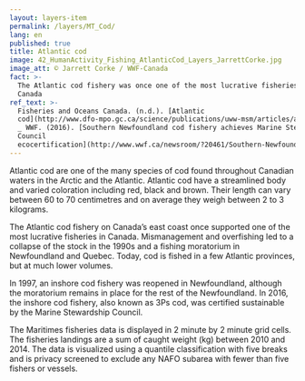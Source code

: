 ```yaml
---
layout: layers-item
permalink: /layers/MT_Cod/
lang: en
published: true
title: Atlantic cod
image: 42_HumanActivity_Fishing_AtlanticCod_Layers_JarrettCorke.jpg
image_att: © Jarrett Corke / WWF-Canada
fact: >-
  The Atlantic cod fishery was once one of the most lucrative fisheries in
  Canada
ref_text: >-
  Fisheries and Oceans Canada. (n.d.). [Atlantic
  cod](http://www.dfo-mpo.gc.ca/science/publications/uww-msm/articles/atlanticcod-morueatlantique-eng.htm)
  _ WWF. (2016). [Southern Newfoundland cod fishery achieves Marine Stewardship
  Council
  ecocertification](http://www.wwf.ca/newsroom/?20461/Southern-Newfoundland-cod-fishery-achieves-Marine-Stewardship-Council-ecocertification)
---
```

Atlantic cod are one of the many species of cod found throughout Canadian waters in the Arctic and the Atlantic. Atlantic cod have a streamlined body and varied coloration including red, black and brown. Their length can vary between 60 to 70 centimetres and on average they weigh between 2 to 3 kilograms. 

The Atlantic cod fishery on Canada’s east coast once supported one of the most lucrative fisheries in Canada. Mismanagement and overfishing led to a collapse of the stock in the 1990s and a fishing moratorium in Newfoundland and Quebec. Today, cod is fished in a few Atlantic provinces, but at much lower volumes. 

In 1997, an inshore cod fishery was reopened in Newfoundland, although the moratorium remains in place for the rest of the Newfoundland. In 2016, the inshore cod fishery, also known as 3Ps cod, was certified sustainable by the Marine Stewardship Council.

The Maritimes fisheries data is displayed in 2 minute by 2 minute grid cells. The fisheries landings are a sum of caught weight (kg) between 2010 and 2014. The data is visualized using a quantile classification with five breaks and is privacy screened to exclude any NAFO subarea with fewer than five fishers or vessels.
